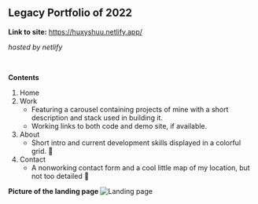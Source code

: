 ## Legacy Portfolio of 2022

**Link to site:** https://huxyshuu.netlify.app/

*hosted by netlify*

<br/>

**Contents**
1. Home
2. Work
   - Featuring a carousel containing projects of mine with a short description and stack used in building it.
   - Working links to both code and demo site, if available.
4. About
   - Short intro and current development skills displayed in a colorful grid. :tada:
6. Contact
   - A nonworking contact form and a cool little map of my location, but not too detailed :shushing_face:

**Picture of the landing page**
![Landing page](https://i.imgur.com/TU2yJA8.png)

